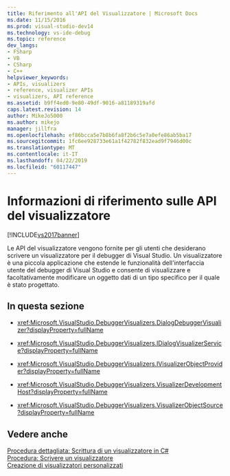 ```yaml
---
title: Riferimento all'API del Visualizzatore | Microsoft Docs
ms.date: 11/15/2016
ms.prod: visual-studio-dev14
ms.technology: vs-ide-debug
ms.topic: reference
dev_langs:
- FSharp
- VB
- CSharp
- C++
helpviewer_keywords:
- APIs, visualizers
- reference, visualizer APIs
- visualizers, API reference
ms.assetid: b9ff4ed0-9e80-49df-9016-a81189319afd
caps.latest.revision: 14
author: MikeJo5000
ms.author: mikejo
manager: jillfra
ms.openlocfilehash: ef86bcca5e7b8b6fa8f2b6c5e7a0efe86ab5ba17
ms.sourcegitcommit: 1fc6ee928733e61a1f42782f832ead9f7946d00c
ms.translationtype: MT
ms.contentlocale: it-IT
ms.lasthandoff: 04/22/2019
ms.locfileid: "60117447"
---
```

# <a name="visualizer-api-reference"></a>Informazioni di riferimento sulle API del visualizzatore
[!INCLUDE[vs2017banner](../includes/vs2017banner.md)]

Le API del visualizzatore vengono fornite per gli utenti che desiderano scrivere un visualizzatore per il debugger di Visual Studio. Un visualizzatore è una piccola applicazione che estende le funzionalità dell'interfaccia utente del debugger di Visual Studio e consente di visualizzare e facoltativamente modificare un oggetto dati di un tipo specifico per il quale è stato progettato.  
  
## <a name="in-this-section"></a>In questa sezione  
  
- <xref:Microsoft.VisualStudio.DebuggerVisualizers.DialogDebuggerVisualizer?displayProperty=fullName>  
  
- <xref:Microsoft.VisualStudio.DebuggerVisualizers.IDialogVisualizerService?displayProperty=fullName>  
  
- <xref:Microsoft.VisualStudio.DebuggerVisualizers.IVisualizerObjectProvider?displayProperty=fullName>  
  
- <xref:Microsoft.VisualStudio.DebuggerVisualizers.VisualizerDevelopmentHost?displayProperty=fullName>  
  
- <xref:Microsoft.VisualStudio.DebuggerVisualizers.VisualizerObjectSource?displayProperty=fullName>  
  
## <a name="see-also"></a>Vedere anche  
 [Procedura dettagliata: Scrittura di un visualizzatore in C#](../debugger/walkthrough-writing-a-visualizer-in-csharp.md)   
 [Procedura: Scrivere un visualizzatore](../debugger/how-to-write-a-visualizer.md)   
 [Creazione di visualizzatori personalizzati](../debugger/create-custom-visualizers-of-data.md)

